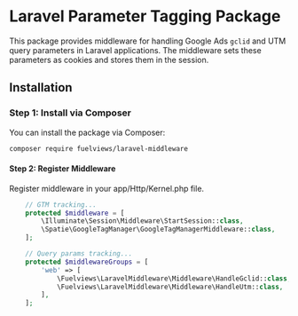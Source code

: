 # Laravel Parameter Tagging Package

This package provides middleware for handling Google Ads `gclid` and UTM query parameters in Laravel applications. The middleware sets these parameters as cookies and stores them in the session.

## Installation

### Step 1: Install via Composer

You can install the package via Composer:

```bash
composer require fuelviews/laravel-middleware
```

#### Step 2: Register Middleware

Register middleware in your app/Http/Kernel.php file.

```php
    // GTM tracking...
    protected $middleware = [
        \Illuminate\Session\Middleware\StartSession::class,
        \Spatie\GoogleTagManager\GoogleTagManagerMiddleware::class,
    ];

    // Query params tracking...
    protected $middlewareGroups = [
        'web' => [
            \Fuelviews\LaravelMiddleware\Middleware\HandleGclid::class,
            \Fuelviews\LaravelMiddleware\Middleware\HandleUtm::class,
        ],
    ];
```